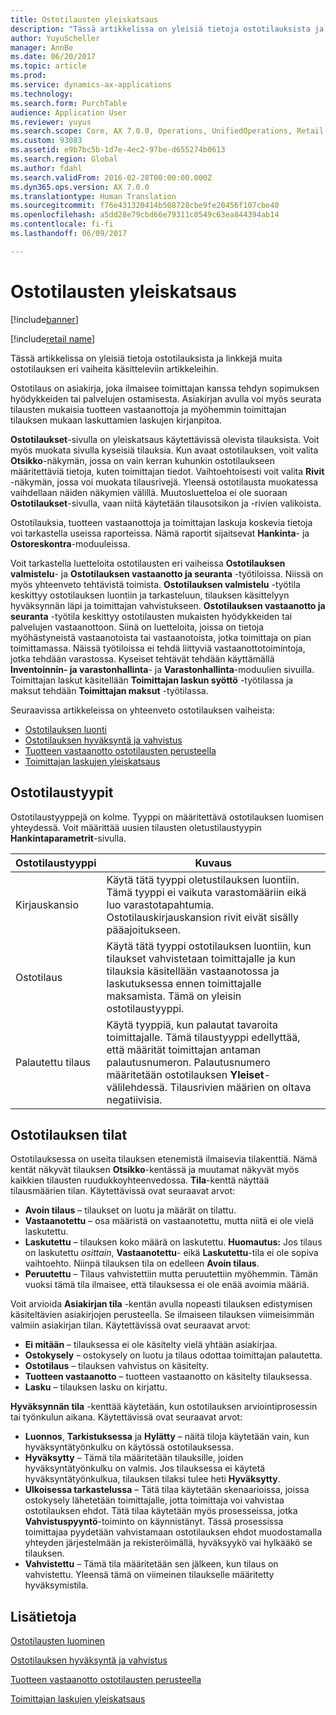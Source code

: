 ```yaml
---
title: Ostotilausten yleiskatsaus
description: "Tässä artikkelissa on yleisiä tietoja ostotilauksista ja linkkejä muita ostotilauksen eri vaiheita käsitteleviin artikkeleihin."
author: YuyuScheller
manager: AnnBe
ms.date: 06/20/2017
ms.topic: article
ms.prod: 
ms.service: dynamics-ax-applications
ms.technology: 
ms.search.form: PurchTable
audience: Application User
ms.reviewer: yuyus
ms.search.scope: Core, AX 7.0.0, Operations, UnifiedOperations, Retail
ms.custom: 93083
ms.assetid: e9b7bc5b-1d7e-4ec2-97be-d655274b0613
ms.search.region: Global
ms.author: fdahl
ms.search.validFrom: 2016-02-28T00:00:00.000Z
ms.dyn365.ops.version: AX 7.0.0
ms.translationtype: Human Translation
ms.sourcegitcommit: f76e431320414b508728cbe9fe20456f107cbe40
ms.openlocfilehash: a5dd28e79cbd66e79311c0549c63ea844394ab14
ms.contentlocale: fi-fi
ms.lasthandoff: 06/09/2017

---
```


# <a name="purchase-order-overview"></a>Ostotilausten yleiskatsaus

[!include[banner](../includes/banner.md)]

[!include[retail name](../includes/retail-name.md)]


Tässä artikkelissa on yleisiä tietoja ostotilauksista ja linkkejä muita ostotilauksen eri vaiheita käsitteleviin artikkeleihin.

Ostotilaus on asiakirja, joka ilmaisee toimittajan kanssa tehdyn sopimuksen hyödykkeiden tai palvelujen ostamisesta. Asiakirjan avulla voi myös seurata tilausten mukaisia tuotteen vastaanottoja ja myöhemmin toimittajan tilauksen mukaan laskuttamien laskujen kirjanpitoa.  

**Ostotilaukset**-sivulla on yleiskatsaus käytettävissä olevista tilauksista. Voit myös muokata sivulla kyseisiä tilauksia. Kun avaat ostotilauksen, voit valita **Otsikko**-näkymän, jossa on vain kerran kuhunkin ostotilaukseen määritettäviä tietoja, kuten toimittajan tiedot. Vaihtoehtoisesti voit valita **Rivit** -näkymän, jossa voi muokata tilausrivejä. Yleensä ostotilausta muokatessa vaihdellaan näiden näkymien välillä. Muutosluetteloa ei ole suoraan **Ostotilaukset**-sivulla, vaan niitä käytetään tilausotsikon ja -rivien valikoista.  

Ostotilauksia, tuotteen vastaanottoja ja toimittajan laskuja koskevia tietoja voi tarkastella useissa raporteissa. Nämä raportit sijaitsevat **Hankinta**- ja **Ostoreskontra**-moduuleissa.  

Voit tarkastella luetteloita ostotilausten eri vaiheissa **Ostotilauksen valmistelu**- ja **Ostotilauksen vastaanotto ja seuranta** -työtiloissa. Niissä on myös yhteenveto tehtävistä toimista. **Ostotilauksen valmistelu** -työtila keskittyy ostotilauksen luontiin ja tarkasteluun, tilauksen käsittelyyn hyväksynnän läpi ja toimittajan vahvistukseen. **Ostotilauksen vastaanotto ja seuranta** -työtila keskittyy ostotilausten mukaisten hyödykkeiden tai palvelujen vastaanottoon. Siinä on luetteloita, joissa on tietoja myöhästyneistä vastaanotoista tai vastaanotoista, jotka toimittaja on pian toimittamassa. Näissä työtiloissa ei tehdä liittyviä vastaanottotoimintoja, jotka tehdään varastossa. Kyseiset tehtävät tehdään käyttämällä **Inventoinnin- ja varastonhallinta**- ja **Varastonhallinta**-moduulien sivuilla. Toimittajan laskut käsitellään **Toimittajan laskun syöttö** -työtilassa ja maksut tehdään **Toimittajan maksut** -työtilassa.  

Seuraavissa artikkeleissa on yhteenveto ostotilauksen vaiheista:

-   [Ostotilauksen luonti](purchase-order-creation.md)
-   [Ostotilauksen hyväksyntä ja vahvistus](purchase-order-approval-confirmation.md)
-   [Tuotteen vastaanotto ostotilausten perusteella](product-receipt-against-purchase-orders.md)
-   [Toimittajan laskujen yleiskatsaus](/dynamics365/unified-operations/financials/accounts-payable/vendor-invoices-overview)

## <a name="types-of-purchase-orders"></a>Ostotilaustyypit
Ostotilaustyyppejä on kolme. Tyyppi on määritettävä ostotilauksen luomisen yhteydessä. Voit määrittää uusien tilausten oletustilaustyypin **Hankintaparametrit**-sivulla.

| Ostotilaustyyppi        | Kuvaus                                                                                                                                                                                                                                                                           |
|----------------|---------------------------------------------------------------------------------------------------------------------------------------------------------------------------------------------------------------------------------------------------------------------------------------|
| Kirjauskansio        | Käytä tätä tyyppi oletustilauksen luontiin. Tämä tyyppi ei vaikuta varastomääriin eikä luo varastotapahtumia. Ostotilauskirjauskansion rivit eivät sisälly pääajoitukseen.                                                                                                       |
| Ostotilaus | Käytä tätä tyyppi ostotilauksen luontiin, kun tilaukset vahvistetaan toimittajalle ja kun tilauksia käsitellään vastaanotossa ja laskutuksessa ennen toimittajalle maksamista. Tämä on yleisin ostotilaustyyppi.                                                                          |
| Palautettu tilaus | Käytä tyyppiä, kun palautat tavaroita toimittajalle. Tämä tilaustyyppi edellyttää, että määrität toimittajan antaman palautusnumeron. Palautusnumero määritetään ostotilauksen **Yleiset**-välilehdessä. Tilausrivien määrien on oltava negatiivisia. |

## <a name="purchase-order-statuses"></a>Ostotilauksen tilat
Ostotilauksessa on useita tilauksen etenemistä ilmaisevia tilakenttiä. Nämä kentät näkyvät tilauksen **Otsikko**-kentässä ja muutamat näkyvät myös kaikkien tilausten ruudukkoyhteenvedossa. **Tila**-kenttä näyttää tilausmäärien tilan. Käytettävissä ovat seuraavat arvot:

-   **Avoin tilaus** – tilaukset on luotu ja määrät on tilattu.
-   **Vastaanotettu** – osa määristä on vastaanotettu, mutta niitä ei ole vielä laskutettu.
-   **Laskutettu** – tilauksen koko määrä on laskutettu. **Huomautus:** Jos tilaus on laskutettu *osittain*, **Vastaanotettu**- eikä **Laskutettu**-tila ei ole sopiva vaihtoehto. Niinpä tilauksen tila on edelleen **Avoin tilaus**.
-   **Peruutettu** – Tilaus vahvistettiin mutta peruutettiin myöhemmin. Tämän vuoksi tämä tila ilmaisee, että tilauksessa ei ole enää avoimia määriä.

Voit arvioida **Asiakirjan tila** -kentän avulla nopeasti tilauksen edistymisen käsiteltävien asiakirjojen perusteella. Se ilmaiseen tilauksen viimeisimmän valmiin asiakirjan tilan. Käytettävissä ovat seuraavat arvot:

-   **Ei mitään** – tilauksessa ei ole käsitelty vielä yhtään asiakirjaa.
-   **Ostokysely** – ostokysely on luotu ja tilaus odottaa toimittajan palautetta.
-   **Ostotilaus** – tilauksen vahvistus on käsitelty.
-   **Tuotteen vastaanotto** – tuotteen vastaanotto on käsitelty tilauksessa.
-   **Lasku** – tilauksen lasku on kirjattu.

**Hyväksynnän tila** -kenttää käytetään, kun ostotilauksen arviointiprosessin tai työnkulun aikana. Käytettävissä ovat seuraavat arvot:

-   **Luonnos**, **Tarkistuksessa** ja **Hylätty** – näitä tiloja käytetään vain, kun hyväksyntätyönkulku on käytössä ostotilauksessa.
-   **Hyväksytty** – Tämä tila määritetään tilauksille, joiden hyväksyntätyönkulku on valmis. Jos tilauksessa ei käytetä hyväksyntätyönkulkua, tilauksen tilaksi tulee heti **Hyväksytty**.
-   **Ulkoisessa tarkastelussa** – Tätä tilaa käytetään skenaarioissa, joissa ostokysely lähetetään toimittajalle, jotta toimittaja voi vahvistaa ostotilauksen ehdot. Tätä tilaa käytetään myös prosesseissa, jotka **Vahvistuspyyntö**-toiminto on käynnistänyt. Tässä prosessissa toimittajaa pyydetään vahvistamaan ostotilauksen ehdot muodostamalla yhteyden järjestelmään ja rekisteröimällä, hyväksyykö vai hylkääkö se tilauksen.
-   **Vahvistettu** – Tämä tila määritetään sen jälkeen, kun tilaus on vahvistettu. Yleensä tämä on viimeinen tilaukselle määritetty hyväksymistila.


<a name="see-also"></a>Lisätietoja
--------

[Ostotilausten luominen](purchase-order-creation.md)

[Ostotilauksen hyväksyntä ja vahvistus](purchase-order-approval-confirmation.md)

[Tuotteen vastaanotto ostotilausten perusteella](product-receipt-against-purchase-orders.md)

[Toimittajan laskujen yleiskatsaus](/dynamics365/unified-operations/financials/accounts-payable/vendor-invoices-overview)




